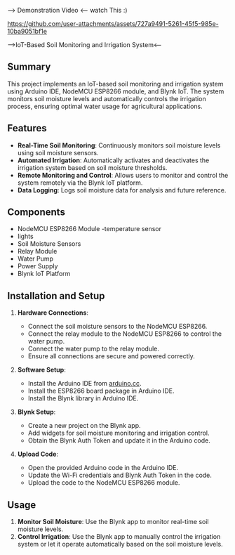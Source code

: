 --> Demonstration Video <--
watch This :)

https://github.com/user-attachments/assets/727a9491-5261-45f5-985e-10ba9051bf1e


-->IoT-Based Soil Monitoring and Irrigation System<--

## Summary

This project implements an IoT-based soil monitoring and irrigation system using Arduino IDE, NodeMCU ESP8266 module, and Blynk IoT. The system monitors soil moisture levels and automatically controls the irrigation process, ensuring optimal water usage for agricultural applications.

## Features

- **Real-Time Soil Monitoring**: Continuously monitors soil moisture levels using soil moisture sensors.
- **Automated Irrigation**: Automatically activates and deactivates the irrigation system based on soil moisture thresholds.
- **Remote Monitoring and Control**: Allows users to monitor and control the system remotely via the Blynk IoT platform.
- **Data Logging**: Logs soil moisture data for analysis and future reference.

## Components

- NodeMCU ESP8266 Module
-temperature sensor 
- lights 
- Soil Moisture Sensors
- Relay Module
- Water Pump
- Power Supply
- Blynk IoT Platform

## Installation and Setup

1. **Hardware Connections**:
   - Connect the soil moisture sensors to the NodeMCU ESP8266.
   - Connect the relay module to the NodeMCU ESP8266 to control the water pump.
   - Connect the water pump to the relay module.
   - Ensure all connections are secure and powered correctly.

2. **Software Setup**:
   - Install the Arduino IDE from [arduino.cc](https://www.arduino.cc/en/Main/Software).
   - Install the ESP8266 board package in Arduino IDE.
   - Install the Blynk library in Arduino IDE.

3. **Blynk Setup**:
   - Create a new project on the Blynk app.
   - Add widgets for soil moisture monitoring and irrigation control.
   - Obtain the Blynk Auth Token and update it in the Arduino code.

4. **Upload Code**:
   - Open the provided Arduino code in the Arduino IDE.
   - Update the Wi-Fi credentials and Blynk Auth Token in the code.
   - Upload the code to the NodeMCU ESP8266 module.

## Usage

1. **Monitor Soil Moisture**: Use the Blynk app to monitor real-time soil moisture levels.
2. **Control Irrigation**: Use the Blynk app to manually control the irrigation system or let it operate automatically based on the soil moisture levels.
